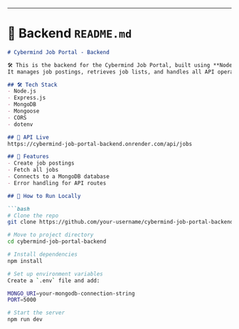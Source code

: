 
---

# 📄 Backend `README.md`

```markdown
# Cybermind Job Portal - Backend

🛠 This is the backend for the Cybermind Job Portal, built using **Node.js**, **Express.js**, and **MongoDB**.  
It manages job postings, retrieves job lists, and handles all API operations.

## 🛠 Tech Stack
- Node.js
- Express.js
- MongoDB
- Mongoose
- CORS
- dotenv

## 🔗 API Live
https://cybermind-job-portal-backend.onrender.com/api/jobs

## 📂 Features
- Create job postings
- Fetch all jobs
- Connects to a MongoDB database
- Error handling for API routes

## 🚀 How to Run Locally

```bash
# Clone the repo
git clone https://github.com/your-username/cybermind-job-portal-backend.git

# Move to project directory
cd cybermind-job-portal-backend

# Install dependencies
npm install

# Set up environment variables
Create a `.env` file and add:

MONGO_URI=your-mongodb-connection-string
PORT=5000

# Start the server
npm run dev
